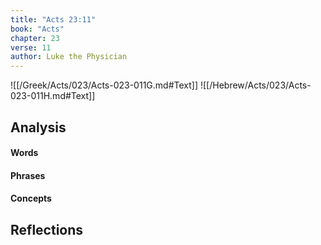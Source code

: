 ```yaml
---
title: "Acts 23:11"
book: "Acts"
chapter: 23
verse: 11
author: Luke the Physician
---
```

![[/Greek/Acts/023/Acts-023-011G.md#Text]]
![[/Hebrew/Acts/023/Acts-023-011H.md#Text]]

## Analysis

#### Words

#### Phrases

#### Concepts

## Reflections
